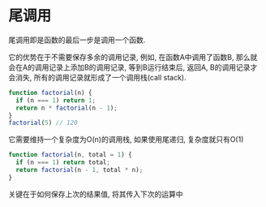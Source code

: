 <!--
Created: Mon Aug 26 2019 15:17:36 GMT+0800 (China Standard Time)
Modified: Thu Apr 02 2020 10:31:05 GMT+0800 (China Standard Time)
-->

# 尾调用

尾调用即是函数的最后一步是调用一个函数.

它的优势在于不需要保存多余的调用记录, 例如, 在函数A中调用了函数B, 那么就会在A的调用记录上添加B的调用记录, 等到B运行结束后, 返回A, B的调用记录才会消失, 所有的调用记录就形成了一个调用栈(call stack).

``` js
function factorial(n) {
  if (n === 1) return 1;
  return n * factorial(n - 1);
}
factorial(5) // 120
```

它需要维持一个复杂度为O(n)的调用栈, 如果使用尾递归, 复杂度就只有O(1)

``` js
function factorial(n, total = 1) {
  if (n === 1) return total;
  return factorial(n - 1, total * n);
}
```

关键在于如何保存上次的结果值, 将其传入下次的运算中

